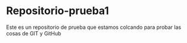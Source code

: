 # Repositorio-prueba1
Este es un repositorio de prueba que estamos colcando para probar las cosas de GIT y GitHub
